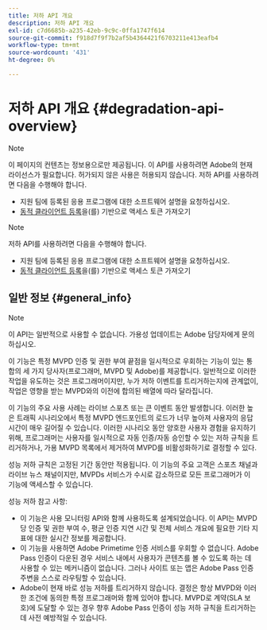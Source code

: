```yaml
---
title: 저하 API 개요
description: 저하 API 개요
exl-id: c7d6685b-a235-42eb-9c9c-0ffa1747f614
source-git-commit: f918d7f9f7b2af5b4364421f6703211e413eafb4
workflow-type: tm+mt
source-wordcount: '431'
ht-degree: 0%

---
```


# 저하 API 개요 {#degradation-api-overview}

>[!NOTE]
>
>이 페이지의 컨텐츠는 정보용으로만 제공됩니다. 이 API를 사용하려면 Adobe의 현재 라이선스가 필요합니다. 허가되지 않은 사용은 허용되지 않습니다.
>저하 API를 사용하려면 다음을 수행해야 합니다.
>- 지원 팀에 등록된 응용 프로그램에 대한 소프트웨어 설명을 요청하십시오.
>- [동적 클라이언트 등록](dynamic-client-registration.md)을(를) 기반으로 액세스 토큰 가져오기
> 

>[!NOTE]
>
>저하 API를 사용하려면 다음을 수행해야 합니다.
>- 지원 팀에 등록된 응용 프로그램에 대한 소프트웨어 설명을 요청하십시오.
>- [동적 클라이언트 등록](dynamic-client-registration.md)을(를) 기반으로 액세스 토큰 가져오기
> 

## 일반 정보 {#general_info}

>[!NOTE]
>
>이 API는 일반적으로 사용할 수 없습니다. 가용성 업데이트는 Adobe 담당자에게 문의하십시오.

이 기능은 특정 MVPD 인증 및 권한 부여 끝점을 일시적으로 우회하는 기능이 있는 통합의 세 가지 당사자(프로그래머, MVPD 및 Adobe)를 제공합니다. 일반적으로 이러한 작업을 유도하는 것은 프로그래머이지만, 누가 저하 이벤트를 트리거하는지에 관계없이, 작업은 영향을 받는 MVPD와의 이전에 합의된 배열에 따라 달라집니다.

이 기능의 주요 사용 사례는 라이브 스포츠 또는 큰 이벤트 동안 발생합니다. 이러한 높은 트래픽 시나리오에서 특정 MVPD 엔드포인트의 로드가 너무 높아져 사용자의 응답 시간이 매우 길어질 수 있습니다. 이러한 시나리오 동안 양호한 사용자 경험을 유지하기 위해, 프로그래머는 사용자를 일시적으로 자동 인증/자동 승인할 수 있는 저하 규칙을 트리거하거나, 가용 MVPD 목록에서 제거하여 MVPD를 비활성화하기로 결정할 수 있다.

성능 저하 규칙은 고정된 기간 동안만 적용됩니다. 이 기능의 주요 고객은 스포츠 채널과 라이브 뉴스 채널이지만, MVPDs 서비스가 수시로 감소하므로 모든 프로그래머가 이 기능에 액세스할 수 있습니다.

성능 저하 참고 사항:

- 이 기능은 사용 모니터링 API와 함께 사용하도록 설계되었습니다. 이 API는 MVPD당 인증 및 권한 부여 수, 평균 인증 지연 시간 및 전체 서비스 개요에 필요한 기타 지표에 대한 실시간 정보를 제공합니다.
- 이 기능을 사용하면 Adobe Primetime 인증 서비스를 우회할 수 없습니다. Adobe Pass 인증이 다운된 경우 서비스 내에서 사용자가 콘텐츠를 볼 수 있도록 하는 데 사용할 수 있는 메커니즘이 없습니다. 그러나 사이트 또는 앱은 Adobe Pass 인증 주변을 스스로 라우팅할 수 있습니다.
- Adobe이 현재 바로 성능 저하를 트리거하지 않습니다. 결정은 항상 MVPD와 이러한 조건에 동의한 특정 프로그래머와 함께 있어야 합니다. MVPD로 계약(SLA 보호)에 도달할 수 있는 경우 향후 Adobe Pass 인증이 성능 저하 규칙을 트리거하는 데 사전 예방적일 수 있습니다.

<!--
## Related Information {#related}

- [ESM API](/help/authentication/entitlement-service-monitoring-api.md)
- [Server-side Metrics](/help/authentication/understanding-serverside-metrics.md)
-->
